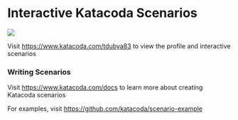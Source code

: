 # Interactive Katacoda Scenarios

[![](http://shields.katacoda.com/katacoda/tdubya83/count.svg)](https://www.katacoda.com/tdubya83 "Get your profile on Katacoda.com")

Visit https://www.katacoda.com/tdubya83 to view the profile and interactive scenarios

### Writing Scenarios
Visit https://www.katacoda.com/docs to learn more about creating Katacoda scenarios

For examples, visit https://github.com/katacoda/scenario-example
